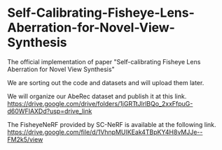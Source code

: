 # Self-Calibrating-Fisheye-Lens-Aberration-for-Novel-View-Synthesis
The official implementation of paper "Self-calibrating Fisheye Lens Aberration for Novel View Synthesis"

We are sorting out the code and datasets and will upload them later.

We will organize our AbeRec dataset and publish it at this link. https://drive.google.com/drive/folders/1jGRTtJlrlBQo_2xxFfpuG-d60WFIAXDd?usp=drive_link

The FisheyeNeRF provided by SC-NeRF is available at the following link. https://drive.google.com/file/d/1VhnpMUIKEak4TBpKY4H8vMJJe--FM2k5/view 
